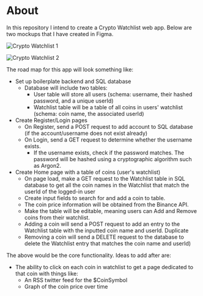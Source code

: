 # About

In this repository I intend to create a Crypto Watchlist web app. Below are two mockups that I have created in Figma.

![Crypto Watchlist 1](https://user-images.githubusercontent.com/52224377/110876967-27da6580-829e-11eb-88b3-d73aa40746f7.PNG)

![Crypto Watchlist 2](https://user-images.githubusercontent.com/52224377/110876983-3032a080-829e-11eb-9465-4808bd9171bb.PNG)

The road map for this app will look something like:

- Set up boilerplate backend and SQL database
     - Database will include two tables:
          - User table will store all users (schema: username, their hashed password, and a unique userId)
          - Watchlist table will be a table of all coins in users' watchlist (schema: coin name, the associated userId)
- Create Register/Login pages
     - On Register, send a POST request to add account to SQL database (if the account/username does not exist already)
     - On Login, send a GET request to determine whether the username exists.
          - If the username exists, check if the password matches. The password will be hashed using a cryptographic algorithm such as Argon2.
- Create Home page with a table of coins (user's watchlist)
     - On page load, make a GET request to the Watchlist table in SQL database to get all the coin names in the Watchlist that match the userId of the logged-in user
     - Create input fields to search for and add a coin to table.
     - The coin price information will be obtained from the Binance API.
     - Make the table will be editable, meaning users can Add and Remove coins from their watchlist.
     - Adding a coin will send a POST request to add an entry to the Watchlist table with the inputted coin name and userId. Duplicate
     - Removing a coin will send a DELETE request to the database to delete the Watchlist entry that matches the coin name and userId)

The above would be the core functionality. Ideas to add after are:

- The ability to click on each coin in watchlist to get a page dedicated to that coin with things like:
     - An RSS twitter feed for the $CoinSymbol
     - Graph of the coin price over time
